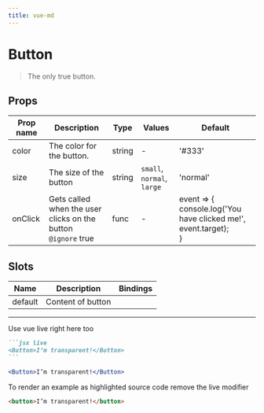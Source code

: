 ```yaml
---
title: vue-md
---
```

# Button

> The only true button.

## Props

| Prop name | Description                                                       | Type   | Values                     | Default                                                                |
| --------- | ----------------------------------------------------------------- | ------ | -------------------------- | ---------------------------------------------------------------------- |
| color     | The color for the button.                                         | string | -                          | '#333'                                                                 |
| size      | The size of the button                                            | string | `small`, `normal`, `large` | 'normal'                                                               |
| onClick   | Gets called when the user clicks on the button<br/>`@ignore` true | func   | -                          | event => {<br> console.log('You have clicked me!', event.target);<br>} |

## Slots

| Name    | Description       | Bindings |
| ------- | ----------------- | -------- |
| default | Content of button |          |

---

Use vue live right here too

````markdown
```jsx live
<Button>I’m transparent!</Button>
```
````

```jsx live
<Button>I’m transparent!</Button>
```

To render an example as highlighted source code remove the live modifier

```html
<button>I’m transparent!</button>
```
